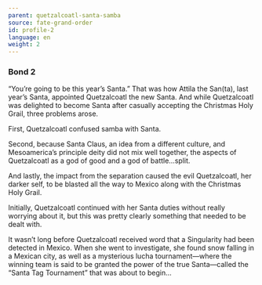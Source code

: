 ```yaml
---
parent: quetzalcoatl-santa-samba
source: fate-grand-order
id: profile-2
language: en
weight: 2
---
```


### Bond 2

“You’re going to be this year’s Santa.”
That was how Attila the San(ta), last year’s Santa, appointed Quetzalcoatl the new Santa. And while Quetzalcoatl was delighted to become Santa after casually accepting the Christmas Holy Grail, three problems arose.

First, Quetzalcoatl confused samba with Santa.

Second, because Santa Claus, an idea from a different culture, and Mesoamerica’s principle deity did not mix well together, the aspects of Quetzalcoatl as a god of good and a god of battle…split.

And lastly, the impact from the separation caused the evil Quetzalcoatl, her darker self, to be blasted all the way to Mexico along with the Christmas Holy Grail.

Initially, Quetzalcoatl continued with her Santa duties without really worrying about it, but this was pretty clearly something that needed to be dealt with.

It wasn’t long before Quetzalcoatl received word that a Singularity had been detected in Mexico. When she went to investigate, she found snow falling in a Mexican city, as well as a mysterious lucha tournament―where the winning team is said to be granted the power of the true Santa―called the “Santa Tag Tournament” that was about to begin…
